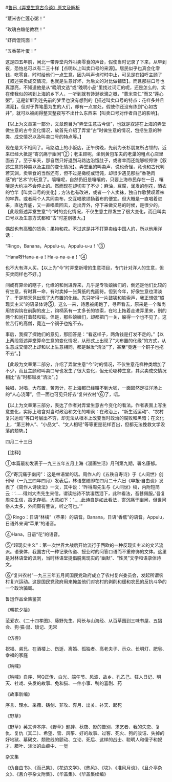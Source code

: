 #[鲁迅《弄堂生意古今谈》原文及解析](https://www.vrrw.net/wx/8613.html)

“薏米杏仁莲心粥！”

“玫瑰白糖伦教糕！”

“虾肉馄饨面！”

“五香茶叶蛋！”

这是四五年前，闸北一带弄堂内外叫卖零食的声音，假使当时记录了下来，从早到夜，恐怕总可以有二三十样【点明以上叫卖口号的来源】。居民似乎也真会化零钱，吃零食，时时给他们一点生意，因为叫声也时时中止，可见是在招呼主顾了【叙述买卖成交情况，也就是生意好坏，为后文的对比做铺垫】。而且那些口号也真漂亮，不知道他是从“晚明文选”或“晚明小品”里找过词汇的呢，还是怎么的，实在使我似的初到上海的乡下人，一听到就有馋涎欲滴之概，“薏米杏仁”而又“莲心粥”，这是新鲜到连先前的梦里也没有想到的【描述叫卖口号的特点：花样多并且漂亮】。但对于靠笔墨为生的人们，却有一点害处，假使你还没有练到“心如古井”，就可以被闹得整天整夜写不出什么东西来【叫卖口号对作者自己的影响】。



【以上为文章第一部分，文章题目为“弄堂生意古今谈”，也就是叙述在上海的弄堂做生意的古今变化情况，故首先介绍了弄堂“古”时做生意的情况，包括生意的种类、成交情况以及叫卖口号的特点等。】

现在是大不相同了。马路边上的小饭店，正午傍晚，先前为长衫朋友所占领的，近来已经大抵是“寄沉痛于幽闲”②；老主顾呢，坐到黄包车夫的老巢的粗点心店里面去了。至于车夫，那自然只好退到马路边沿饿肚子，或者幸而还能够咬侉饼【叙述生意的种类以及主顾的变化情况】。弄堂里的叫卖声，说也奇怪，竟也和古代判若天渊，卖零食的当然还有，但不过是橄榄或馄饨，却很少遇见那些“香艳肉感”的“艺术”的玩意了。嚷嚷呢，自然仍旧是嚷嚷的，只要上海市民存在一日，嚷嚷是大约决不会停止的。然而现在却切实了不少：麻油，豆腐，润发的刨花，晒衣的竹竿【叫卖口号的变化】；方法也有改进，或者一个人卖袜，独自作歌赞叹着袜的牢靠。或者两个人共同卖布，交互唱歌颂扬着布的便宜。但大概是一直唱着进来，直达弄底，又一直唱着回去，走出弄外，停下来做交易的时候，是很少的。【此段叙述弄堂生意“今”时的变化情况，不仅生意主顾发生了很大变化，而且叫卖口号以及生意方式都和“古”时差别极大。】

偶然也有高雅的货色：果物和花。不过这是并不打算卖给中国人的，所以他用洋话：

“Ringo，Banana，Appulu-u，Appulu-u-u！”③

“Hana呀Hana-a-a！Ha-a-na-a-a！”④

也不大有洋人买。【以上为“今”时弄堂新增的生意项目，专门针对洋人的生意，但买卖同样也不好。】

间或有算命的瞎子，化缘的和尚进弄来，几乎是专攻娘姨们的，倒还是他们比较的有生意，有时算一命，有时卖掉一张黄纸的鬼画符。但到今年，好像生意也清淡了，于是前天竟出现了大布置的化缘。先只听得一片鼓钹和铁索声，我正想做“超现实主义”的语录体诗⑤，这么一来，诗思被闹跑了，寻声看去，原来是一个和尚用铁钩钩在前胸的皮上，钩柄系有一丈多长的铁索，在地上拖着走进弄里来，别的两个和尚打着鼓和钹。但是，那些娘姨们，却都把门一关，躲得一个也不见了。这位苦行的高僧，竟连一个铜子也拖不去。

事后，我探了探她们的意见，那回答是：“看这样子，两角钱是打发不走的。”【以上两段叙述弄堂算命生意的变化情况，从形式上出现了“大布置的化缘”的方式，从生意成交情况上却和以上生意相同，都是越发“清淡”了，甚至“竟连一个铜子也拖不去”。】

【此段为文章第二部分，介绍了弄堂生意“今”时的情况，不仅生意花样种类增加了不少，而且主顾和叫卖口号也发生了很大变化，但无论哪种生意，其买卖成交情况相比“古”时都越发“清淡”。】

独唱，对唱，大布置，苦肉计，在上海都已经赚不到大钱，一面固然足征洋场上的“人心浇薄”，但一面也可见只好去“复兴农村”⑥了，唔。

【以上为文章第三部分，表达了作者对弄堂生意古今变化的看法。作者表面上写生意变化，实际上暗含对当时政治和文化的嘲讽：在政治上，“新生活运动”、“农村复兴运动”等口号层出不穷，却无法从根本上改变当时政治的腐败和黑暗；在文化上，“第三种人”、“小品文”、“文人相轻”等等更是花样百出，但都无法挽救文学没落的颓势。】

四月二十三日



【注释】

①本篇最初发表于一九三五年五月上海《漫画生活》月刊第九期，署名康郁。

②“寄沉痛于幽闲”：这是林语堂的话。周作人的《五秩自寿诗》于《人间世》创刊号（一九三四年四月）发表后，林语堂随即在四月二十六日《申报·自由谈》发表了《周作人诗读法》一文，其中说：“昨得周先生与《人间世》稿，内附短简云：‘……得刘大杰先生来信，谓读拙诗不禁凄然泪下，此种看法，吾甚佩服。’吾复周先生信，虽无存稿，大意如下：‘……此诗自是如此看法，寄沉痛于幽闲，但世间俗人太多，外间颇有訾议，听之可也。’”

③ Ringo：日语“林檎”（苹果）的语音。Banana，日语“香蕉”的语音。Appulu，日语外来词“苹果”的语音。

④Hana，日语“花”的语音。

⑤“超现实主义”：第一次世界大战后开始流行于西欧的一种反现实主义的文艺流派。语录体，我国古代一种记录传道、授业时的问答口语而不重修饰的文体。这里是对林语堂的讽刺，当时林语堂提倡脱离现实的“幽默”、“性灵”文学和语录体诗文。

⑥“复兴农村”一九三三年五月间国民党政府成立了农村复兴委员会，发起所谓农村复兴运动。这是国民党政府用来掩盖他们对农村的剥削和缓和农民的反抗斗争的一个政治骗局。

鲁迅作品全集鉴赏

《朝花夕拾》

范爱农、《二十四孝图》、藤野先生、阿长与山海经、从百草园到三味书屋、五猖会、狗·猫·鼠、琐记、无常

《仿徨》

祝福、弟兄、在酒楼上、伤逝、离婚、孤独者、高老夫子、示众、长明灯、肥皂、幸福的家庭

《呐喊》

《呐喊》自序、阿Q正传、白光、端午节、风波、故乡、孔乙己、狂人日记、明天、社戏、头发的故事、兔和猫、一件小事、鸭的喜剧、药

《故事新编》

序言、理水、采薇、铸剑、非攻、奔月、出关、补天、起死

《野草》

《野草》英文译本序、《野草》题辞、秋夜、影的告别、求乞者、我的失恋、复仇、复仇〔其二〕、希望、雪、风筝、好的故事、过客、死火、狗的驳诘、失掉的好地狱、墓碣文、颓败线的颤动、立论、死后、这样的战士、聪明人和傻子和奴才、腊叶、淡淡的血痕中、一觉

杂文集

《伪自由书》、《而己集》、《花边文学》、《热风》、《坟》、《准风月谈》、《且介亭杂文》、《且介亭杂文附集》、《华盖集》、《华盖集续编》


